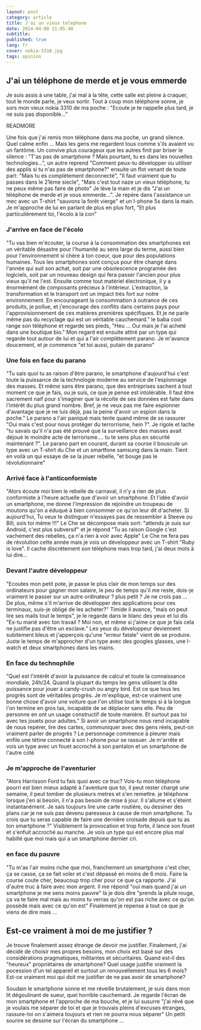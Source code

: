 ```yaml
---
layout: post
category: article
title: J'ai un vieux telephone
date: 2014-04-08 21:05:48
subtitle: 
published: true
lang: fr
cover: nokia-3310.jpg
tags: opinion
---
```

## J'ai un téléphone de merde et je vous emmerde

Je suis assis à une table, j'ai mal à la tête, cette salle est pleine à craquer, tout le monde parle, je veux sortir. 
Tout à coup mon téléphone sonne, je sors mon vieux nokia 3310 de ma poche : "Ecoute je te rappelle plus tard, je ne suis pas disponible..."

READMORE

Une fois que j'ai remis mon téléphone dans ma poche, un grand silence. 
Quel calme enfin ... Mais les gens me regardent tous comme s'ils avaient vu un fantôme.
Un convive plus courageux que les autres finit par briser le silence :  "T'as pas de smartphone ? Mais pourtant, tu es dans les nouvelles technologies...", un autre reprend "Comment peux-tu développer ou utiliser des applis si tu n'as pas de smartphone?" ensuite un flot venant de toute part: "Mais tu es complétement deconnecté", "Il faut vraiment que tu passes dans le 21ème siecle", "Mais c'est tout naze un vieux téléphone, tu ne peux même pas faire de photo"
Je lève la main et je dis "J'ai un téléphone de merde et je vous emmerde...".
Je repère dans l'assistance un mec avec un T-shirt "sauvons la forêt vierge" et un I-phone 5s dans la main. 
Je m'approche de lui en parlant de plus en plus fort, "Et plus particulièrement toi, l'écolo à la con"

### J'arrive en face de l'écolo
"Tu vas bien m'écouter, la course à la consommation des smartphones est un véritable désastre pour l'humanité au sens large du terme, aussi bien pour l'environnement si chère à ton coeur, que pour des populations humaines.
Tous les smartphones sont conçus pour être changé dans l'année qui suit son achat, soit par une obsolescence programée des logiciels, soit par un nouveau design qui fera passer l'ancien pour plus vieux qu'il ne l'est. 
Ensuite comme tout matériel électronique, il y a énormément de composants précieux à l'intérieur. 
L'extraction, la transformation et le transport ont un impact très fort sur notre environnement. 
En encourageant la consommation à outrance de ces produits, je pollue, et j'encourage des conflits dans certains pays pour l'approvisionnement de ces matières premières spécifiques. 
Et je ne parle même pas du recyclage qui est un véritable cauchemard." 
le baba cool range son téléphone et regarde ses pieds, "Heu ... Oui mais je l'ai acheté dans une boutique bio."
Mon regard est ensuite attiré par un type qui regarde tout autour de lui et qui a l'air complétement parano.
Je m'avance doucement, et je commence "et toi aussi, putain de parano"

### Une fois en face du parano
"Tu sais quoi tu as raison d'être parano, le smartphone d'aujourd'hui c'est toute la puissance de la technologie moderne au service de l'espionnage des masses. 
Et même sans être parano, que des entreprises sachent à tout moment ce que je fais, ou je suis, ce que je pense est intolérable. 
Il faut être sacrement naif pour s'imaginer que la récolte de ses données est faite dans l'intérêt du plus grand nombre. 
Bref, je ne veux pas me faire espionner d'avantage que je ne luis déjà, pas la peine d'avoir un espion dans la poche."
Le parano a l'air paniqué mais tente quand même de se rassurer "Oui mais c'est pour nous protéger du terrorrisme, hein ?". 
Je rigole et lache "tu savais qu'il n'a pas été prouvé que la surveillance des masses avait déjoué le moindre acte de terrorisme.... tu te sens plus en sécurité maintenant ?".
Le parano part en courant, durant sa course il bouscule un type avec un T-shirt du Che et un smartfone samsung dans la main. 
Tient en voilà un qui essaye de se la jouer rebelle, "et bouge pas le révolutionnaire"

### Arrivé face à l'anticonformiste
"Alors écoute moi bien le rebelle de carnaval, il n'y a rien de plus conformiste à l'heure actuelle que d'avoir un smartphone.
Et l'idée d'avoir un smartphone, me donne l'impression de rejoindre un troupeau de moutons qu'on a éduqué à bien consommer ce qu'on leur dit d'acheter.
Si aujourd'hui, Tu veux te distinguer n'essayes pas de ressembler à Steeve ou Bill, sois toi même !!!"
Le Che se décompose mais sort: "attends je suis sur Android, c'est plus subversif" et je répond "Tu as raison Google c'est vachement des rebelles, ça n'a rien à voir avec Apple"
Le Che ne fera pas de révolution cette année mais je vois un développeur avec un T-shirt "Ruby is love".
Il cache discrètement son téléphone mais trop tard, j'ai deux mots à lui dire...

### Devant l'autre développeur
"Ecoutes mon petit pote, je passe le plus clair de mon temps sur des ordinateurs pour gagner mon salaire, le peu de temps qu'il me reste, dois-je vraiment le passer sur un autre ordinateur ? plus petit ? Je ne crois pas ...
De plus, même s'il m'arrive de développer des applications pour ces terminaux, suis-je obligé de les acheter?"
Timide il avance, "mais on peut lire ses mails tout le temps", je le regarde dans le blanc des yeux et lui dis
"Es-tu marié avec ton travail ? Moi non, et même si j'aime ce que je fais cela ne justifie pas d'être un esclave."
Les yeux du développeur deviennent subitement bleus et j'apperçois qu'une "erreur fatale" vient de se produire. 
Juste le temps de m'approcher d'un type avec des googles glasses, une I-watch et deux smartphones dans les mains. 

### En face du technophile
"Quel est l'intérêt d'avoir la puissance de calcul et toute la connaissance mondiale, 24h/24. 
Quand la plupart du temps les gens utilisent la dite puissance pour jouer à candy-crush ou angry bird. 
Est ce que tous les progrès sont de véritables progrès. 
Je m'explique, est-ce vraiment une bonne chose d'avoir une voiture que l'on utilise tout le temps si à la longue l'on termine en gros tas, incapable de se déplacer sans elle.
Peu de personne en ont un usage constructif de toute manière. Et surtout pas toi avec tes jouets pour adultes."
Si avoir un smartphone nous rend incapable de nous repérer, lire des cartes, communiquer avec des gens réels, peut-on vraiment parler de progrès ?
Le personnage commence à pleurer mais enfile une tétine connecté à son I-phone pour se rassuer.
Je m'arrête et vois un type avec un fouet accroché à son pantalon et un smartphone de l'autre coté 

### Je m'approche de l'aventurier
"Alors Harrisson Ford tu fais quoi avec ce truc? 
Vois-tu mon téléphone pourri est bien mieux adapté à l'aventure que toi, il peut rester chargé une semaine, il peut tomber de plusieurs metres et s'en remettre. 
je téléphone lorsque j'en ai besoin, il n'a pas besoin de mise à jour. Il s'allume et s'éteint instantanément.
Je sais toujours lire une carte routière, ou dessiner des plans car je ne suis pas devenu paresseux à cause de mon smartphone.
Tu crois que tu seras capable de faire une dernière croisade depuis que tu as ton smartphone ?"
Visiblement la provocation et trop forte, il lance son fouet et s'enfuit accroché au manche.
Je vois un type qui est encore plus mal habillé que moi mais qui a un smartphone dernier cri.

### en face du pauvre 
"Tu m'as l'air moins riche que moi, franchement un smartphone c'est cher, ça se casse, ça se fait voler et c'est dépassé en moins de 6 mois. 
Faire la course coute cher, beaucoup trop cher pour ce que ça rapporte. J'ai d'autre truc à faire avec mon argent.
Il me répond "oui mais quand j'ai un smartphone je me sens moins pauvre" là je dois dire "prends la pilule rouge, ça va te faire mal mais au moins tu verras qu'on est pas riche avec ce qu'on possède mais avec ce qu'on est"
Finalement je repense à tout ce que je viens de dire mais ...

## Est-ce vraiment à moi de me justifier ?
Je trouve finalement assez étrange de devoir me justifier. 
Finalement, j'ai décidé de choisir mes propres besoins, mon choix est basé sur des considérations pragmatiques, militantes et sécuritaires. 
Quand est-il des "heureux" propriétaires de smartphone? Quel usage justifie vraiment la pocession d'un tel appareil et surtout un renouvellement tous les 6 mois?
Est-ce vraiment moi qui doit me justifier de ne pas avoir de smartphone?

Soudain le smartphone sonne et me réveille brutalement, je suis dans mon lit dégoulinant de sueur, quel horrible cauchemard.
Je regarde l'écran de mon smartphone et l'approche de ma bouche, et je lui susurre "j'ai révé que je voulais me séparer de toi et que je trouvais pleins d'excuses étranges, rassure-toi on s'aimera toujours et rien ne pourra nous séparer"
Un petit sourire se dessine sur l'écran du smartphone ...
